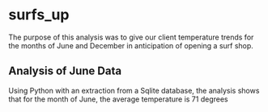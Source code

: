 # surfs_up
The purpose of this analysis was to give our client temperature trends for the months of June and December in anticipation of opening a surf shop.

## Analysis of June Data
Using Python with an extraction from a Sqlite database, the analysis shows that for the month of June, the average temperature is 71 degrees 
